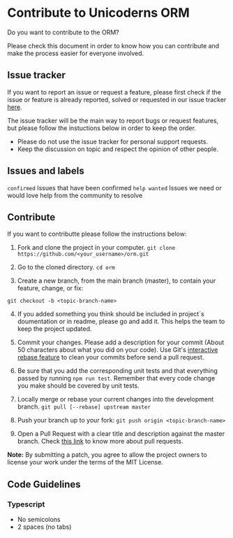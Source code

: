 # Contribute to Unicoderns ORM

Do you want to contribute to the ORM?

Please check this document in order to know how you can contribute and make the process easier for everyone involved.

## Issue tracker

If you want to report an issue or request a feature, please first check if the issue or feature is already reported, solved or requested in our issue tracker [here](https://github.com/unicoderns/orm/issues).

The issue tracker will be the main way to report bugs or request features, but please follow the instuctions below in order to keep the order.

- Please do not use the issue tracker for personal support requests.
- Keep the discussion on topic and respect the opinion of other people.

## Issues and labels

`confirmed` Issues that have been confirmed
`help wanted` Issues we need or would love help from the community to resolve

## Contribute

If you want to contributte please follow the instructions below:

1. Fork and clone the project in your computer.
   `git clone https://github.com/<your_username>/orm.git`

2. Go to the cloned directory.
   `cd orm`

3. Create a new branch, from the main branch (master), to contain your feature, change, or fix:

`git checkout -b <topic-branch-name>`

4. If you added something you think should be included in project´s doumentation or in readme, please go and add it. This helps the team to keep the project updated.

5. Commit your changes. Please add a description for your commit (About 50 characters about what you did on your code). Use Git's [interactive rebase feature](https://help.github.com/en/github/using-git/about-git-rebase) to clean your commits before send a pull request.

6. Be sure that you add the corresponding unit tests and that everything passed by running `npm run test`. Remember that every code change you make should be covered by unit tests.

7. Locally merge or rebase your current changes into the development branch.
   `git pull [--rebase] upstream master`

8. Push your branch up to your fork:
   `git push origin <topic-branch-name>`

9. Open a Pull Request with a clear title and description against the master branch. Check [this link](https://help.github.com/en/github/collaborating-with-issues-and-pull-requests/about-pull-requests) to know more about pull requests.

**Note:** By submitting a patch, you agree to allow the project owners to license your work under the terms of the MIT License.

## Code Guidelines

### Typescript

- No semicolons
- 2 spaces (no tabs)
